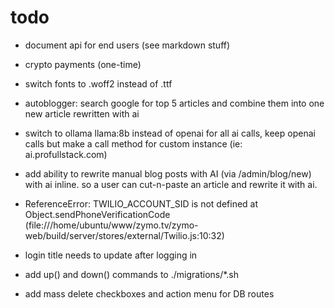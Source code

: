 # todo

-   document api for end users (see markdown stuff)
-   crypto payments (one-time)
-   switch fonts to .woff2 instead of .ttf
-   autoblogger: search google for top 5 articles and combine them into one new article rewritten with ai
-   switch to ollama llama:8b instead of openai for all ai calls, keep openai calls but make a call method for custom instance (ie: ai.profullstack.com)
-   add ability to rewrite manual blog posts with AI (via /admin/blog/new) with ai inline. so a user can cut-n-paste an article and rewrite it with ai.
-   ReferenceError: TWILIO_ACCOUNT_SID is not defined at Object.sendPhoneVerificationCode (file:///home/ubuntu/www/zymo.tv/zymo-web/build/server/stores/external/Twilio.js:10:32)
- login title needs to update after logging in

- add up() and down() commands to ./migrations/*.sh

- add mass delete checkboxes and action menu for DB routes